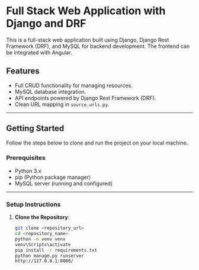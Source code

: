 # Full Stack Web Application with Django and DRF

This is a full-stack web application built using Django, Django Rest Framework (DRF), and MySQL for backend development. The frontend can be integrated with Angular.

## Features
- Full CRUD functionality for managing resources.
- MySQL database integration.
- API endpoints powered by Django Rest Framework (DRF).
- Clean URL mapping in `source.urls.py`.

---

## Getting Started

Follow the steps below to clone and run the project on your local machine.

### Prerequisites

- Python 3.x
- pip (Python package manager)
- MySQL server (running and configured)

---

### Setup Instructions

1. **Clone the Repository**:
   ```bash
   git clone <repository_url>
   cd <repository_name>
   python -m venv venv
   venv\Scripts\activate
   pip install -r requirements.txt
   python manage.py runserver
   http://127.0.0.1:8000/



